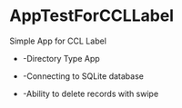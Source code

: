 AppTestForCCLLabel
==================

Simple App for CCL Label

* -Directory Type App

* -Connecting to SQLite database

* -Ability to delete records with swipe
